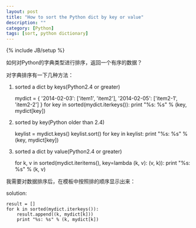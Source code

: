 ```yaml
---
layout: post
title: "How to sort the Python dict by key or value"
description: ""
category: [Python]
tags: [sort, python dictionary]
---
```

{% include JB/setup %}

如何对Python的字典类型进行排序，返回一个有序的数据？

对字典排序有一下几种方法：

1. sorted a dict by keys(Python2.4 or greater)


    mydict = {
        '2014-02-03': ['item1', 'item2'],
        '2014-02-05': ['item2-1', 'item2-2']
    }
    for key in sorted(mydict.iterkeys()):
        print "%s: %s" % (key, mydict[key])


2. sorted by key(Python older than 2.4)


    keylist = mydict.keys()
    keylist.sort()
    for key in keylist:
        print "%s: %s" % (key, mydict[key])


3. sorted a dict by value(Python2.4 or greater)


    for k, v in sorted(mydict.iteritems(), key=lambda (k, v): (v, k)):
        print "%s: %s" % (k, v)


我需要对数据排序后，在模板中按照排的顺序显示出来：

solution:

    result = []
    for k in sorted(mydict.iterkeys()):
        result.append((k, mydict[k]))
        print "%s: %s" % (k, mydict[k])

